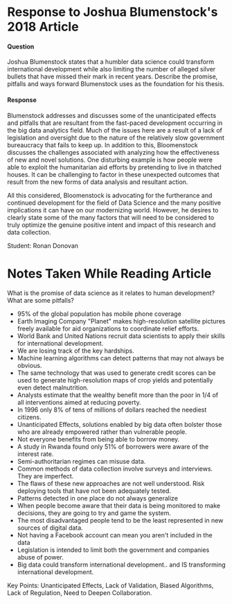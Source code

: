 # Response to Joshua Blumenstock's 2018 Article

#### Question
Joshua Blumenstock states that a humbler data science could transform international development while also limiting the number of alleged silver bullets that have missed their mark in recent years. Describe the promise, pitfalls and ways forward Blumenstock uses as the foundation for his thesis.

#### Response
Blumenstock addresses and discusses some of the unanticipated effects and pitfalls that are resultant from the fast-paced development occurring in the big data analytics field. Much of the issues here are a result of a lack of legislation and oversight due to the nature of the relatively slow government bureaucracy that fails to keep up. In addition to this, Bloomenstock discusses the challenges associated with analyzing how the effectiveness of new and novel solutions. One disturbing example is how people were able to exploit the humanitarian aid efforts by pretending to live in thatched houses. It can be challenging to factor in these unexpected outcomes that result from the new forms of data analysis and resultant action. 

All this considered, Bloomenstock is advocating for the furtherance and continued development for the field of Data Science and the many positive implications it can have on our modernizing world. However, he desires to clearly state some of the many factors that will need to be considered to truly optimize the genuine positive intent and impact of this research and data collection. 

Student: Ronan Donovan

# Notes Taken While Reading Article
What is the promise of data science as it relates to human development? What are some pitfalls?

- 95% of the global population has mobile phone coverage
- Earth Imaging Company "Planet" makes high-resolution satellite pictures freely available for aid organizations to coordinate relief efforts. 
- World Bank and United Nations recruit data scientists to apply their skills for international development.
- We are losing track of the key hardships.
- Machine learning algorithms can detect patterns that may not always be obvious.
- The same technology that was used to generate credit scores can be used to generate high-resolution maps of crop yields and potentially even detect malnutrition. 
- Analysts estimate that the wealthy benefit more than the poor in 1/4 of all interventions aimed at reducing poverty. 
- In 1996 only 8% of tens of millions of dollars reached the neediest citizens. 
- Unanticipated Effects, solutions enabled by big data often bolster those who are already empowered rather than vulnerable people. 
- Not everyone benefits from being able to borrow money. 
- A study in Rwanda found only 51% of borrowers were aware of the interest rate. 
- Semi-authoritarian regimes can misuse data. 
- Common methods of data collection involve surveys and interviews. They are imperfect.
- The flaws of these new approaches are not well understood. Risk deploying tools that have not been adequately tested. 
- Patterns detected in one place do not always generalize
- When people become aware that their data is being monitored to make decisions, they are going to try and game the system.
- The most disadvantaged people tend to be the least represented in new sources of digital data. 
- Not having a Facebook account can mean you aren't included in the data
- Legislation is intended to limit both the government and companies abuse of power. 
- Big data could transform international development.. and IS transforming international development. 

Key Points:
Unanticipated Effects, Lack of Validation, Biased Algorithms, Lack of Regulation, Need to Deepen Collaboration.
